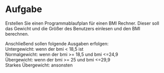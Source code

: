 # Aufgabe
Erstellen Sie einen Programmablaufplan für einen BMI Rechner. Dieser soll das Gewicht und die Größer des Benutzers einlesen und den BMI berechnen.

Anschließend sollen folgende Ausgaben erfolgen:<br/>
Untergewicht: wenn der bmi < 18,5 ist<br/>
Normalgewicht: wenn der bmi >= 18,5 und bmi <=24,9<br/>
Übergewicht: wenn der bmi >= 25 und bmi <=29,9<br/>
Starkes Übergewicht: ansonsten<br/>
